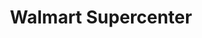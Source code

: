 ---
title: "Walmart Supercenter"
url: /norfolk/walmart-supercenter-north-military-highway/
shop: supermarket
---